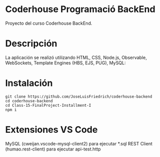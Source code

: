 # Coderhouse Programació BackEnd

Proyecto del curso Coderhouse BackEnd.
	
# Descripción

La aplicación se realizó utilizando HTML, CSS, Node.js, Observable, WebSockets, Template Engines (HBS, EJS, PUG), MySQL:

# Instalación

```
git clone https://github.com/JoseLuisFriedrich/coderhouse-backend
cd coderhouse-backend
cd Class-15-FinalProject-Installment-I
npm i
```

# Extensiones VS Code

MySQL (cweijan.vscode-mysql-client2) para ejecutar *.sql
REST Client (humao.rest-client) para ejecutar api-test.http
